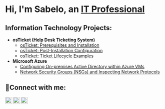 <h1>Hi, I'm Sabelo, an <a href="[https://linkedin.com/in/sabelo-ndala](https://www.linkedin.com/in/sabelo-ndala-a336a7310/?utm_source=share&utm_campaign=share_via&utm_content=profile&utm_medium=android_app)">IT Professional</a></h1>

<h2> Information Technology Projects:</h2>

- <b>osTicket (Help Desk Ticketing System)</b>
  - [osTicket: Prerequisites and Installation](https://github.com/Ndalasabelo/osticket-prereqs)
  - [osTicket: Post-Installation Configuration](https://github.com/Ndalasabelo/post-install-config)
  - [osTicket: Ticket Lifecycle Examples](https://github.com/Ndalasabelo/ticket-lifecycle)
- <b>Microsoft Azure</b>
  - [Configuring On-premises Active Directory within Azure VMs](https://github.com/Ndalasabelo/configure-ad)
  - [Network Security Groups (NSGs) and Inspecting Network Protocols](https://github.com/Ndalasabelo/azure-network-protocols)

<h2>🤳Connect with me:</h2>

[<img align="left" alt="Josh | Twitter" width="22px" src="https://cdn.jsdelivr.net/npm/simple-icons@v3/icons/twitter.svg" />][twitter]
[<img align="left" alt="Josh | LinkedIn" width="22px" src="https://cdn.jsdelivr.net/npm/simple-icons@v3/icons/linkedin.svg" />][linkedin]
[<img align="left" alt="Josh | Instagram" width="22px" src="https://cdn.jsdelivr.net/npm/simple-icons@v3/icons/instagram.svg" />][instagram]

[twitter]: https://twitter.com/Josh
[instagram]: https://www.instagram.com/Josh
[linkedin]: https://linkedin.com/in/Josh

